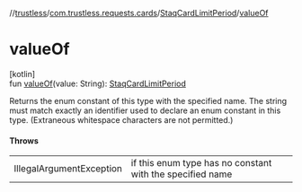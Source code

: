 //[trustless](../../../index.md)/[com.trustless.requests.cards](../index.md)/[StaqCardLimitPeriod](index.md)/[valueOf](value-of.md)

# valueOf

[kotlin]\
fun [valueOf](value-of.md)(value: String): [StaqCardLimitPeriod](index.md)

Returns the enum constant of this type with the specified name. The string must match exactly an identifier used to declare an enum constant in this type. (Extraneous whitespace characters are not permitted.)

#### Throws

| | |
|---|---|
| IllegalArgumentException | if this enum type has no constant with the specified name |
